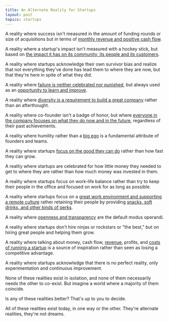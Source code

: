```yaml
---
title: An Alternate Reality for Startups
layout: post
topics: startups
---
```

A reality where success isn't measured in the amount of funding rounds or size
of acquisitions but in terms of [monthly revenue and positive cash
flow](https://www.groovehq.com/blog/100k).

A reality where a startup's impact isn't measured with a hockey stick, but based
on [the impact it has on its community, its people and its
customers](http://www.paperplanes.de/2014/3/27/building-an-ethical-business.html).

A reality where startups acknowledge their own survivor bias and realize that
not everything they've done has lead them to where they are now, but that
they're here in spite of what they did.

A reality where [failure is neither celebrated nor
punished](http://www.paperplanes.de/2013/6/17/a-short-story-on-human-error.html),
but always used as an [opportunity to learn and
improve](https://codeascraft.com/2012/05/22/blameless-postmortems/).

A reality where [diversity is a requirement to build a great
company](http://www.fastcompany.com/3045471/most-creative-people/rent-the-runways-formula-for-finding-and-fostering-women-leaders)
rather than an afterthought.

A reality where co-founder isn't a badge of honor, but where [everyone in the
company focuses on what they do now and in the
future](https://keen.io//blog/117530017991/ask-why-a-lot-when-you-organize-your-startup),
regardless of their past achievements.

A reality where humility rather than a [big
ego](http://www.businessinsider.com/rap-genius-co-founder-blasts-his-former-partners-2015-1)
is a fundamental attribute of founders and teams.

A reality where startups [focus on the good they can
do](https://unicornfree.com/2014/the-responsibility-to-give-back-our-charitable-giving-in-2014)
  rather than how fast they can grow.

A reality where startups are celebrated for how little money they needed to get
to where they are rather than how much money was invested in them.

A reality where startups focus on work-life balance rather than try to keep
their people in the office and focused on work for as long as possible.

A reality where startups focus on a [great work environment and supporting a
remote
culture](https://hbr.org/2014/01/to-raise-productivity-let-more-employees-work-from-home)
rather retaining their people by providing [snacks, soft drinks, and other kinds
of perks](https://modelviewculture.com/pieces/how-perks-can-divide-us).

A reality where [openness and transparency](https://open.bufferapp.com) are the
default modus operandi.

A reality where startups don't hire ninjas or rockstars or "the best," but on
hiring great people and helping them grow.

A reality where talking about money, cash flow,
[revenue](https://baremetrics.com/open), profits, and [costs of running a
startup](http://inside.idonethis.com/startup-expenses/) is a source of
inspiration rather than seen as losing a competitive advantage.

A reality where startups acknowledge that there is no perfect reality, only
experimentation and continuous improvement.

None of these realities exist in isolation, and none of them necessarily needs
the other to co-exist. But imagine a world where a majority of them coincide.

Is any of these realities better? That's up to you to decide.

All of these realities exist today, in one way or the other. They're alternate
realities, they're not dreams.
